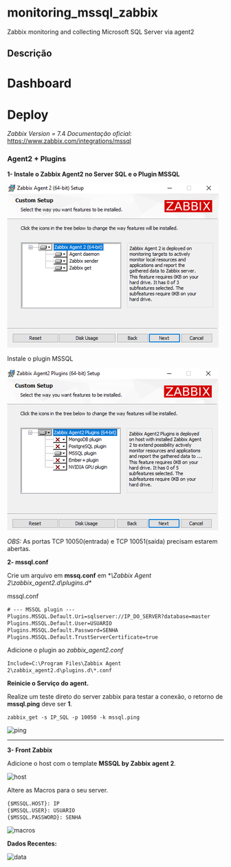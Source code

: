# monitoring_mssql_zabbix
Zabbix monitoring and collecting Microsoft SQL Server via agent2


Descrição
--------------------

# Dashboard



# Deploy

*Zabbix Version =* 7.4
*Documentação oficial*: https://www.zabbix.com/integrations/mssql

### Agent2 + Plugins

**1- Instale o Zabbix Agent2 no Server SQL e o Plugin MSSQL**

![agent](imagens/agent1.png)

Instale o plugin MSSQL

![mssql](imagens/plugin.png)

*OBS:* As portas TCP 10050(entrada) e TCP 10051(saída) precisam estarem abertas.

**2- mssql.conf**

Crie um arquivo em **mssq.conf** em **\Zabbix Agent 2\zabbix_agent2.d\plugins.d\**

mssql.conf
````
# --- MSSQL plugin ---
Plugins.MSSQL.Default.Uri=sqlserver://IP_DO_SERVER?database=master
Plugins.MSSQL.Default.User=USUARIO
Plugins.MSSQL.Default.Password=SENHA
Plugins.MSSQL.Default.TrustServerCertificate=true
````

Adicione o plugin ao *zabbix_agent2.conf*
````
Include=C:\Program Files\Zabbix Agent 2\zabbix_agent2.d\plugins.d\*.conf
````

**Reinicie o Serviço do agent.**

Realize um teste direto do server zabbix para testar a conexão, o retorno de **mssql.ping** deve ser **1**.
````
zabbix_get -s IP_SQL -p 10050 -k mssql.ping
````

![ping](mssqlping.png)



-----------------------------

**3- Front Zabbix**

Adicione o host com o template **MSSQL by Zabbix agent 2**.

![host](host.png)

Altere as Macros para o seu server.

````
{$MSSQL.HOST}: IP
{$MSSQL.USER}: USUARIO
{$MSSQL.PASSWORD}: SENHA
````

![macros](macros.png)


**Dados Recentes:**

![data](data.png)












